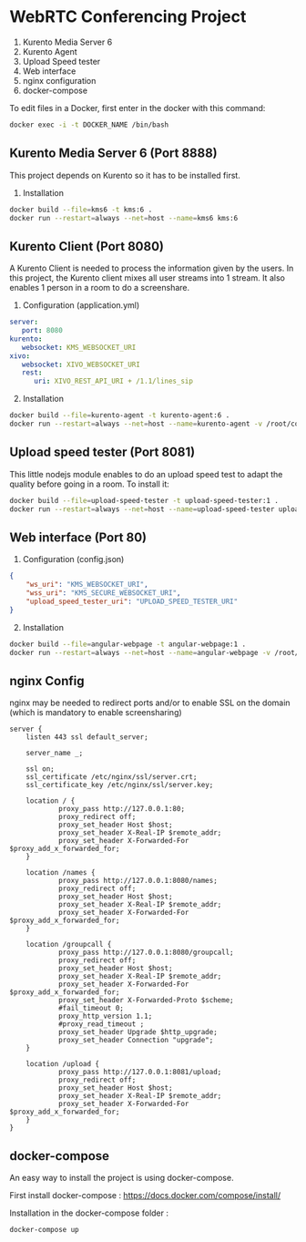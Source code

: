 WebRTC Conferencing Project
=========================

 1. Kurento Media Server 6
 2. Kurento Agent
 3. Upload Speed tester
 4. Web interface
 5. nginx configuration
 6. docker-compose



To edit files in a Docker, first enter in the docker with this command:
```bash
docker exec -i -t DOCKER_NAME /bin/bash
```

Kurento Media Server 6 (Port 8888)
------------------------------------------

This project depends on Kurento so it has to be installed first.

 1. Installation

```bash
docker build --file=kms6 -t kms:6 . 
docker run --restart=always --net=host --name=kms6 kms:6
```


Kurento Client (Port 8080)
--------------------------------
A Kurento Client is needed to process the information given by the users. In this project, the Kurento client mixes all user streams into 1 stream. It also enables 1 person in a room to do a screenshare.

1. Configuration (application.yml)

```yaml
server:
   port: 8080
kurento:
   websocket: KMS_WEBSOCKET_URI
xivo:
   websocket: XIVO_WEBSOCKET_URI
   rest:
      uri: XIVO_REST_API_URI + /1.1/lines_sip
```

2. Installation

```bash
docker build --file=kurento-agent -t kurento-agent:6 . 
docker run --restart=always --net=host --name=kurento-agent -v /root/conf:/webrtc/kurento-agent/config/ kurento-agent:6
```



Upload speed tester (Port 8081)
--------------------------------------
This little nodejs module enables to do an upload speed test to adapt the quality before going in a room. To install it:

```bash
docker build --file=upload-speed-tester -t upload-speed-tester:1 . 
docker run --restart=always --net=host --name=upload-speed-tester upload-speed-tester:1
```


Web interface (Port 80)
----------------------------

1. Configuration (config.json)

```json
{
    "ws_uri": "KMS_WEBSOCKET_URI",
    "wss_uri": "KMS_SECURE_WEBSOCKET_URI",
    "upload_speed_tester_uri": "UPLOAD_SPEED_TESTER_URI"
}
```

2. Installation

```bash
docker build --file=angular-webpage -t angular-webpage:1 . 
docker run --restart=always --net=host --name=angular-webpage -v /root/conf:/conf/ angular-webpage:1
```



nginx Config
---------------
nginx may be needed to redirect ports and/or to enable SSL on the domain (which is mandatory to enable screensharing)

```nginx
server {
    listen 443 ssl default_server;

    server_name _;

    ssl on;
    ssl_certificate /etc/nginx/ssl/server.crt;
    ssl_certificate_key /etc/nginx/ssl/server.key;

    location / {
            proxy_pass http://127.0.0.1:80;
            proxy_redirect off;
            proxy_set_header Host $host;
            proxy_set_header X-Real-IP $remote_addr;
            proxy_set_header X-Forwarded-For $proxy_add_x_forwarded_for;
    }
    
    location /names {
            proxy_pass http://127.0.0.1:8080/names;
            proxy_redirect off;
            proxy_set_header Host $host;
            proxy_set_header X-Real-IP $remote_addr;
            proxy_set_header X-Forwarded-For $proxy_add_x_forwarded_for;
    }

    location /groupcall {
            proxy_pass http://127.0.0.1:8080/groupcall;
            proxy_redirect off;
            proxy_set_header Host $host;
            proxy_set_header X-Real-IP $remote_addr;
            proxy_set_header X-Forwarded-For $proxy_add_x_forwarded_for;
            proxy_set_header X-Forwarded-Proto $scheme;
            #fail_timeout 0;
            proxy_http_version 1.1;
            #proxy_read_timeout ;
            proxy_set_header Upgrade $http_upgrade;
            proxy_set_header Connection "upgrade";
    }

    location /upload {
            proxy_pass http://127.0.0.1:8081/upload;
            proxy_redirect off;
            proxy_set_header Host $host;
            proxy_set_header X-Real-IP $remote_addr;
            proxy_set_header X-Forwarded-For $proxy_add_x_forwarded_for;
    }
}
```


docker-compose
---------------

An easy way to install the project is using docker-compose.

First install docker-compose : https://docs.docker.com/compose/install/

Installation in the docker-compose folder :

```bash
docker-compose up 
```
